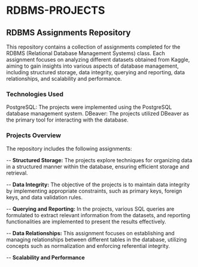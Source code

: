 # RDBMS-PROJECTS

## RDBMS Assignments Repository
This repository contains a collection of assignments completed for the RDBMS (Relational Database Management Systems) class. Each assignment focuses on analyzing different datasets obtained from Kaggle, aiming to gain insights into various aspects of database management, including structured storage, data integrity, querying and reporting, data relationships, and scalability and performance.

### Technologies Used
PostgreSQL: The projects were implemented using the PostgreSQL database management system.
DBeaver: The projects utilized DBeaver as the primary tool for interacting with the database.

### Projects Overview
The repository includes the following assignments:

-- **Structured Storage:** The projects explore techniques for organizing data in a structured manner within the database, ensuring efficient storage and retrieval.

-- **Data Integrity:** The objective of the projects is to maintain data integrity by implementing appropriate constraints, such as primary keys, foreign keys, and data validation rules.

-- **Querying and Reporting:** In the projects, various SQL queries are formulated to extract relevant information from the datasets, and reporting functionalities are implemented to present the results effectively.

-- **Data Relationships:** This assignment focuses on establishing and managing relationships between different tables in the database, utilizing concepts such as normalization and enforcing referential integrity.

-- **Scalability and Performance**
